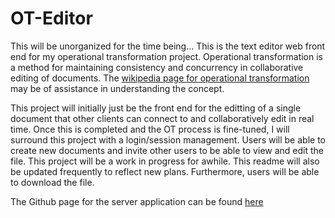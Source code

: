# OT-Editor

This will be unorganized for the time being...
This is the text editor web front end for my operational transformation project. Operational transformation is a method for maintaining consistency and concurrency in collaborative editing of documents. The [wikipedia page for operational transformation](https://en.wikipedia.org/wiki/Operational_transformation) may be of assistance in understanding the concept.

This project will initially just be the front end for the editting of a single document that other clients can connect to and collaboratively edit in real time. Once this is completed and the OT process is fine-tuned, I will surround this project with a login/session management. Users will be able to create new documents and invite other users to be able to view and edit the file. This project will be a work in progress for awhile. This readme will also be updated frequently to reflect new plans. Furthermore, users will be able to download the file.

The Github page for the server application can be found [here](https://github.com/stephengeorge568/OT-server)